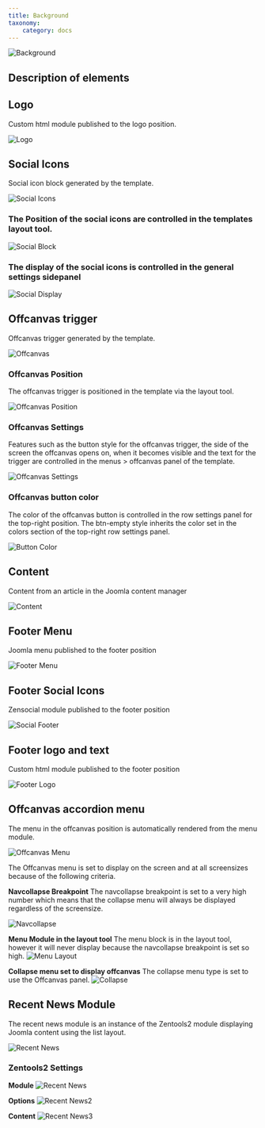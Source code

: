 ```yaml
---
title: Background
taxonomy:
    category: docs
---
```


<img src="http://www.joomlabamboo.com/blog/user/pages/02.template-news/meet-buildr/background.jpg" alt="Background" />


## Description of elements

## Logo

Custom html module published to the logo position.

![Logo](logo.jpg)


## Social Icons

Social icon block generated by the template.

![Social Icons](social.jpg)


### The Position of the social icons are controlled in the templates layout tool.

![Social Block](social-block.png)


### The display of the social icons is controlled in the general settings sidepanel

![Social Display](social-display.png)


## Offcanvas trigger

Offcanvas trigger generated by the template.

![Offcanvas](offcanvas-trigger.jpg)

### Offcanvas Position

The offcanvas trigger is positioned in the template via the layout tool.

![Offcanvas Position](offcanvas-position.png)


### Offcanvas Settings

Features such as the button style for the offcanvas trigger, the side of the screen the offcanvas opens on, when it becomes visible and the text for the trigger are controlled in the menus > offcanvas panel of the template.

![Offcanvas Settings](offcanvas-settings.png)


### Offcanvas button color

The color of the offcanvas button is controlled in the row settings panel for the top-right position. The btn-empty style inherits the color set in the colors section of the top-right row settings panel.

![Button Color](btncolor.png)



## Content

Content from an article in the Joomla content manager

![Content](content.jpg)



## Footer Menu

Joomla menu published to the footer position

![Footer Menu](footer-menu.jpg)


## Footer Social Icons

Zensocial module published to the footer position

![Social Footer](social-footer.jpg)


## Footer logo and text

Custom html module published to the footer position

![Footer Logo](footer-logo.jpg)

## Offcanvas accordion menu

The menu in the offcanvas position is automatically rendered from the menu module. 

![Offcanvas Menu](offcanvas-menu.jpg)

The Offcanvas menu is set to display on the screen and at all screensizes because of the following criteria.


**Navcollapse Breakpoint**
The navcollapse breakpoint is set to a very high number which means that the collapse menu will always be displayed regardless of the screensize.

![Navcollapse](navcollapse.png)


**Menu Module in the layout tool**
The menu block is in the layout tool, however it will never display because the navcollapse breakpoint is set so high.
![Menu Layout](menublock.png)

**Collapse menu set to display offcanvas**
The collapse menu type is set to use the Offcanvas panel.
![Collapse](collapse.png)

## Recent News Module
The recent news module is an instance of the Zentools2 module displaying Joomla content using the list layout.

![Recent News](recent-news.jpg)

### Zentools2 Settings

**Module**
![Recent News](recent1.png)


**Options**
![Recent News2](recent2.png)


**Content**
![Recent News3](recent3.png)